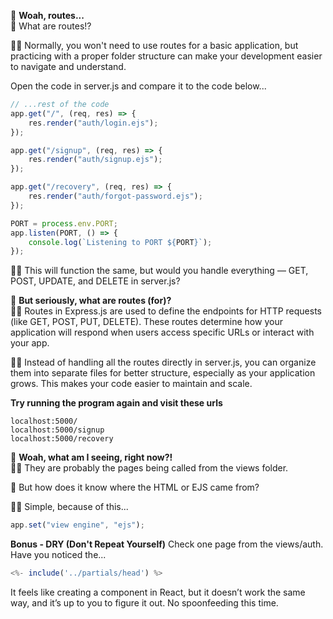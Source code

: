 👩 **Woah, routes...**<br>
👩 What are routes!?

👨‍💻 Normally, you won't need to use routes for a basic application, but practicing with a proper folder structure can make your development easier to navigate and understand.

Open the code in server.js and compare it to the code below...
```js
// ...rest of the code
app.get("/", (req, res) => {
    res.render("auth/login.ejs");
});

app.get("/signup", (req, res) => {
    res.render("auth/signup.ejs");
});

app.get("/recovery", (req, res) => {
    res.render("auth/forgot-password.ejs");
});

PORT = process.env.PORT;
app.listen(PORT, () => {
    console.log(`Listening to PORT ${PORT}`);
});
```
👨‍💻 This will function the same, but would you handle everything — GET, POST, UPDATE, and DELETE in server.js?

👩 **But seriously, what are routes (for)?**<br>
👨‍💻 Routes in Express.js are used to define the endpoints for HTTP requests (like GET, POST, PUT, DELETE). These routes determine how your application will respond when users access specific URLs or interact with your app.

👨‍💻 Instead of handling all the routes directly in server.js, you can organize them into separate files for better structure, especially as your application grows. This makes your code easier to maintain and scale.

**Try running the program again and visit these urls**
```
localhost:5000/
localhost:5000/signup
localhost:5000/recovery
```

👩 **Woah, what am I seeing, right now?!**<br>
👨‍💻 They are probably the pages being called from the views folder.

👩 But how does it know where the HTML or EJS came from?

👨‍💻 Simple, because of this...
```js
app.set("view engine", "ejs");
```

**Bonus - DRY (Don't Repeat Yourself)**
Check one page from the views/auth. Have you noticed the...
```js
<%- include('../partials/head') %>
```
It feels like creating a component in React, but it doesn’t work the same way, and it’s up to you to figure it out. No spoonfeeding this time.
